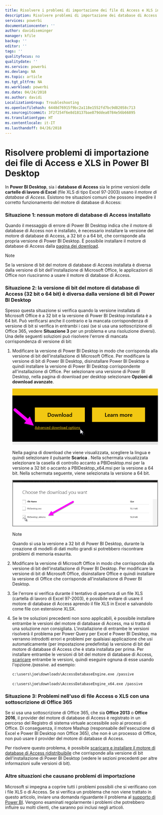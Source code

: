 ```yaml
---
title: Risolvere i problemi di importazione dei file di Access e XLS in Power BI Desktop
description: Risolvere problemi di importazione dei database di Access e fogli di calcolo XLS in Power BI Desktop e Power Query
services: powerbi
documentationcenter: ''
author: davidiseminger
manager: kfile
backup: ''
editor: ''
tags: ''
qualityfocus: no
qualitydate: ''
ms.service: powerbi
ms.devlang: NA
ms.topic: article
ms.tgt_pltfrm: NA
ms.workload: powerbi
ms.date: 04/24/2018
ms.author: davidi
LocalizationGroup: Troubleshooting
ms.openlocfilehash: 6448d76915f9bc2a118e1552fd7bc9d82058c713
ms.sourcegitcommit: 3f2f254f6e8d18137bae879ddea0784e56b66895
ms.translationtype: HT
ms.contentlocale: it-IT
ms.lasthandoff: 04/26/2018
---
```

# <a name="resolve-issues-importing-access-and-xls-files-in-power-bi-desktop"></a>Risolvere problemi di importazione dei file di Access e XLS in Power BI Desktop
In **Power BI Desktop**, sia i **database di Access** sia le prime versioni delle **cartelle di lavoro di Excel** (file XLS di tipo Excel 97-2003) usano il *motore di database di Access*. Esistono tre situazioni comuni che possono impedire il corretto funzionamento del motore di database di Access:

### <a name="situation-1-no-access-database-engine-installed"></a>Situazione 1: nessun motore di database di Access installato
Quando il messaggio di errore di Power BI Desktop indica che il motore di database di Access non è installato, è necessario installare la versione del motore di database di Access, a 32 bit o a 64 bit, che corrisponde alla propria versione di Power BI Desktop. È possibile installare il motore di database di Access dalla [pagina dei download](http://www.microsoft.com/en-us/download/details.aspx?id=13255).

>[!NOTE]
>Se la versione di bit del motore di database di Access installata è diversa dalla versione di bit dell'installazione di Microsoft Office, le applicazioni di Office non riusciranno a usare il motore di database di Access.

### <a name="situation-2-the-access-database-engine-bit-version-32-bit-or-64-bit-is-different-from-your-power-bi-desktop-bit-version"></a>Situazione 2: la versione di bit del motore di database di Access (32 bit o 64 bit) è diversa dalla versione di bit di Power BI Desktop
Spesso questa situazione si verifica quando la versione installata di Microsoft Office è a 32 bit e la versione di Power BI Desktop installata è a 64 bit. Può verificarsi anche il contrario e la mancata corrispondenza di versione di bit si verifica in entrambi i casi (se si usa una sottoscrizione di Office 365, vedere **Situazione 3** per un problema e una risoluzione diversi). Una delle seguenti soluzioni può risolvere l'errore di mancata corrispondenza di versione di bit:

1. Modificare la versione di Power BI Desktop in modo che corrisponda alla versione di bit dell'installazione di Microsoft Office. Per modificare la versione di bit di Power BI Desktop, disinstallare Power BI Desktop e quindi installare la versione di Power BI Desktop corrispondente all'installazione di Office. Per selezionare una versione di Power BI Desktop, nella pagina di download per desktop selezionare **Opzioni di download avanzate**.
   
   ![](media/desktop-access-database-errors/desktop-access-errors-1.png)
   
   Nella pagina di download che viene visualizzata, scegliere la lingua e quindi selezionare il pulsante **Scarica** . Nella schermata visualizzata selezionare la casella di controllo accanto a PBIDesktop.msi per la versione a 32 bit o accanto a PBIDesktop_x64.msi per la versione a 64 bit. Nella schermata seguente, viene selezionata la versione a 64 bit.
   
   ![](media/desktop-access-database-errors/desktop-access-errors-2.png)
   
   >[!NOTE]
   >Quando si usa la versione a 32 bit di Power BI Desktop, durante la creazione di modelli di dati molto grandi si potrebbero riscontrare problemi di memoria esaurita.
2. Modificare la versione di Microsoft Office in modo che corrisponda alla versione di bit dell'installazione di Power BI Desktop. Per modificare la versione di bit di Microsoft Office, disinstallare Office e quindi installare la versione di Office che corrisponde all'installazione di Power BI Desktop.
3. Se l'errore si verifica durante il tentativo di apertura di un file XLS (cartella di lavoro di Excel 97-2003), è possibile evitare di usare il motore di database di Access aprendo il file XLS in Excel e salvandolo come file con estensione XLSX.
4. Se le tre soluzioni precedenti non sono applicabili, è possibile installare entrambe le versioni del motore di database di Access, ma si tratta di una soluzione *non* consigliata. L'installazione di entrambe le versioni risolverà il problema per Power Query per Excel e Power BI Desktop, ma verranno introdotti errori e problemi per qualsiasi applicazione che usi automaticamente (per impostazione predefinita) la versione di bit del motore di database di Access che è stata installata per prima. Per installare entrambe le versioni di bit del motore di database di Access, [scaricare](http://www.microsoft.com/en-us/download/details.aspx?id=13255) entrambe le versioni, quindi eseguire ognuna di esse usando l'opzione */passive*. ad esempio:
   
       c:\users\joe\downloads\AccessDatabaseEngine.exe /passive
   
       c:\users\joe\downloads\AccessDatabaseEngine_x64.exe /passive

### <a name="situation-3-trouble-using-access-or-xls-files-with-an-office-365-subscription"></a>Situazione 3: Problemi nell'uso di file Access o XLS con una sottoscrizione di Office 365
Se si usa una sottoscrizione di Office 365, che sia **Office 2013** o **Office 2016**, il provider del motore di database di Access è registrato in un percorso del Registro di sistema virtuale accessibile *solo* ai processi di Office. Di conseguenza, il motore Mashup (responsabile dell'esecuzione di Excel e Power BI Desktop non Office 365), che non è un processo di Office, non può usare il provider del motore di database di Access.

Per risolvere questo problema, è possibile [scaricare e installare il motore di database di Access ridistribuibile](http://www.microsoft.com/en-us/download/details.aspx?id=13255) che corrisponde alla versione di bit dell'installazione di Power BI Desktop (vedere le sezioni precedenti per altre informazioni sulle versioni di bit).

### <a name="other-situations-that-cause-import-issues"></a>Altre situazioni che causano problemi di importazione
Microsoft si impegna a coprire tutti i problemi possibili che si verificano con i file XLS o di Access. Se si verifica un problema che non viene trattato in questo articolo, inviare una domanda riguardante il problema al [supporto di Power BI](https://powerbi.microsoft.com/support/). Vengono esaminati regolarmente i problemi che potrebbero influire su molti clienti, che saranno poi inclusi negli articoli.

